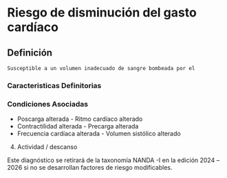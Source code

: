 # Riesgo de disminución del gasto cardíaco
## Definición
	Susceptible a un volumen inadecuado de sangre bombeada por el

### Caracteristicas Definitorias


### Condiciones Asociadas
- Poscarga alterada  - Ritmo cardíaco 
alterado  
- Contractilidad alterada  - Precarga alterada  
- Frecuencia cardíaca 
alterada  - Volumen sistólico 
alterado   
 
 
 
 
 
 
 
 
 
 
 
 
 
 
 4. Actividad / descanso
 
 
 
 
 
 
 
 
 
 
 
 
 
 
 
 
 
 
 
 
 
 
 
 
 
 
 
 
Este diagnóstico se retirará de la taxonomía NANDA -I en la edición 2024 –2026 si no se desarrollan 
factores de riesgo modificables.

